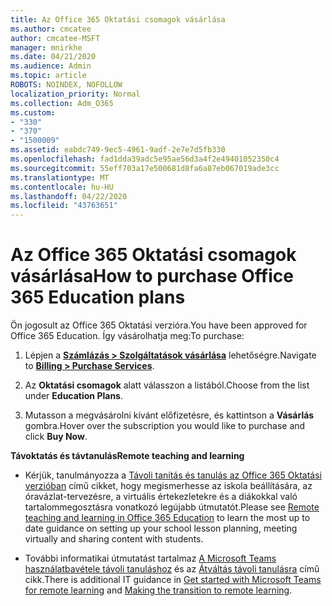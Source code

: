```yaml
---
title: Az Office 365 Oktatási csomagok vásárlása
ms.author: cmcatee
author: cmcatee-MSFT
manager: mnirkhe
ms.date: 04/21/2020
ms.audience: Admin
ms.topic: article
ROBOTS: NOINDEX, NOFOLLOW
localization_priority: Normal
ms.collection: Adm_O365
ms.custom:
- "330"
- "370"
- "1500009"
ms.assetid: eabdc749-9ec5-4961-9adf-2e7e7d5fb330
ms.openlocfilehash: fad1dda39adc5e95ae56d3a4f2e49401052350c4
ms.sourcegitcommit: 55eff703a17e500681d8fa6a87eb067019ade3cc
ms.translationtype: MT
ms.contentlocale: hu-HU
ms.lasthandoff: 04/22/2020
ms.locfileid: "43763651"
---
```

# <a name="how-to-purchase-office-365-education-plans"></a><span data-ttu-id="284cc-102">Az Office 365 Oktatási csomagok vásárlása</span><span class="sxs-lookup"><span data-stu-id="284cc-102">How to purchase Office 365 Education plans</span></span>

<span data-ttu-id="284cc-103">Ön jogosult az Office 365 Oktatási verzióra.</span><span class="sxs-lookup"><span data-stu-id="284cc-103">You have been approved for Office 365 Education.</span></span>  <span data-ttu-id="284cc-104">Így vásárolhatja meg:</span><span class="sxs-lookup"><span data-stu-id="284cc-104">To purchase:</span></span>

1. <span data-ttu-id="284cc-105">Lépjen a **[Számlázás > Szolgáltatások vásárlása](https://portal.office.com/AdminPortal/Home#/catalog)** lehetőségre.</span><span class="sxs-lookup"><span data-stu-id="284cc-105">Navigate to **[Billing > Purchase Services](https://portal.office.com/AdminPortal/Home#/catalog)**.</span></span>

2. <span data-ttu-id="284cc-106">Az **Oktatási csomagok** alatt válasszon a listából.</span><span class="sxs-lookup"><span data-stu-id="284cc-106">Choose from the list under **Education Plans**.</span></span>

3. <span data-ttu-id="284cc-107">Mutasson a megvásárolni kívánt előfizetésre, és kattintson a **Vásárlás** gombra.</span><span class="sxs-lookup"><span data-stu-id="284cc-107">Hover over the subscription you would like to purchase and click **Buy Now**.</span></span>

<span data-ttu-id="284cc-108">**Távoktatás és távtanulás**</span><span class="sxs-lookup"><span data-stu-id="284cc-108">**Remote teaching and learning**</span></span>

- <span data-ttu-id="284cc-109">Kérjük, tanulmányozza a [Távoli tanítás és tanulás az Office 365 Oktatási verzióban](https://support.office.com/article/remote-teaching-and-learning-in-office-365-education-f651ccae-7b65-478b-8366-51bb884025c4) című cikket, hogy megismerhesse az iskola beállítására, az óravázlat-tervezésre, a virtuális értekezletekre és a diákokkal való tartalommegosztásra vonatkozó legújabb útmutatót.</span><span class="sxs-lookup"><span data-stu-id="284cc-109">Please see [Remote teaching and learning in Office 365 Education](https://support.office.com/article/remote-teaching-and-learning-in-office-365-education-f651ccae-7b65-478b-8366-51bb884025c4) to learn the most up to date guidance on setting up your school lesson planning, meeting virtually and sharing content with students.</span></span>

- <span data-ttu-id="284cc-110">További informatikai útmutatást tartalmaz [A Microsoft Teams használatbavétele távoli tanuláshoz](https://docs.microsoft.com/MicrosoftTeams/remote-learning-edu) és az [Átváltás távoli tanulásra](https://www.microsoft.com/education/remote-learning) című cikk.</span><span class="sxs-lookup"><span data-stu-id="284cc-110">There is additional IT guidance in [Get started with Microsoft Teams for remote learning](https://docs.microsoft.com/MicrosoftTeams/remote-learning-edu) and [Making the transition to remote learning](https://www.microsoft.com/education/remote-learning).</span></span>
